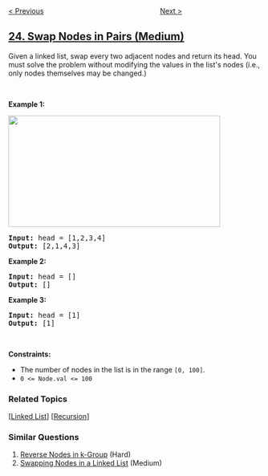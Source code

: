 <!--|This file generated by command(leetcode description); DO NOT EDIT.    |-->
<!--+----------------------------------------------------------------------+-->
<!--|@author    awesee <openset.wang@gmail.com>                           |-->
<!--|@link      https://github.com/awesee                                 |-->
<!--|@home      https://github.com/awesee/leetcode                        |-->
<!--+----------------------------------------------------------------------+-->

[< Previous](../merge-k-sorted-lists "Merge k Sorted Lists")
　　　　　　　　　　　　　　　　
[Next >](../reverse-nodes-in-k-group "Reverse Nodes in k-Group")

## [24. Swap Nodes in Pairs (Medium)](https://leetcode.com/problems/swap-nodes-in-pairs "两两交换链表中的节点")

<p>Given a&nbsp;linked list, swap every two adjacent nodes and return its head. You must solve the problem without&nbsp;modifying the values in the list&#39;s nodes (i.e., only nodes themselves may be changed.)</p>

<p>&nbsp;</p>
<p><strong>Example 1:</strong></p>
<img alt="" src="https://assets.leetcode.com/uploads/2020/10/03/swap_ex1.jpg" style="width: 422px; height: 222px;" />
<pre>
<strong>Input:</strong> head = [1,2,3,4]
<strong>Output:</strong> [2,1,4,3]
</pre>

<p><strong>Example 2:</strong></p>

<pre>
<strong>Input:</strong> head = []
<strong>Output:</strong> []
</pre>

<p><strong>Example 3:</strong></p>

<pre>
<strong>Input:</strong> head = [1]
<strong>Output:</strong> [1]
</pre>

<p>&nbsp;</p>
<p><strong>Constraints:</strong></p>

<ul>
	<li>The number of nodes in the&nbsp;list&nbsp;is in the range <code>[0, 100]</code>.</li>
	<li><code>0 &lt;= Node.val &lt;= 100</code></li>
</ul>

### Related Topics
  [[Linked List](../../tag/linked-list/README.md)]
  [[Recursion](../../tag/recursion/README.md)]

### Similar Questions
  1. [Reverse Nodes in k-Group](../reverse-nodes-in-k-group) (Hard)
  1. [Swapping Nodes in a Linked List](../swapping-nodes-in-a-linked-list) (Medium)
